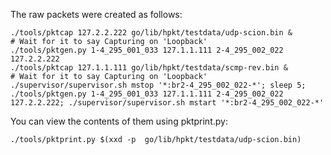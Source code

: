 The raw packets were created as follows:
```
./tools/pktcap 127.2.2.222 go/lib/hpkt/testdata/udp-scion.bin &
# Wait for it to say Capturing on 'Loopback'
./tools/pktgen.py 1-4_295_001_033 127.1.1.111 2-4_295_002_022 127.2.2.222
./tools/pktcap 127.1.1.111 go/lib/hpkt/testdata/scmp-rev.bin &
# Wait for it to say Capturing on 'Loopback'
./supervisor/supervisor.sh mstop '*:br2-4_295_002_022-*'; sleep 5; ./tools/pktgen.py 1-4_295_001_033 127.1.1.111 2-4_295_002_022 127.2.2.222; ./supervisor/supervisor.sh mstart '*:br2-4_295_002_022-*'
```

You can view the contents of them using pktprint.py:
```
./tools/pktprint.py $(xxd -p  go/lib/hpkt/testdata/udp-scion.bin)
```
